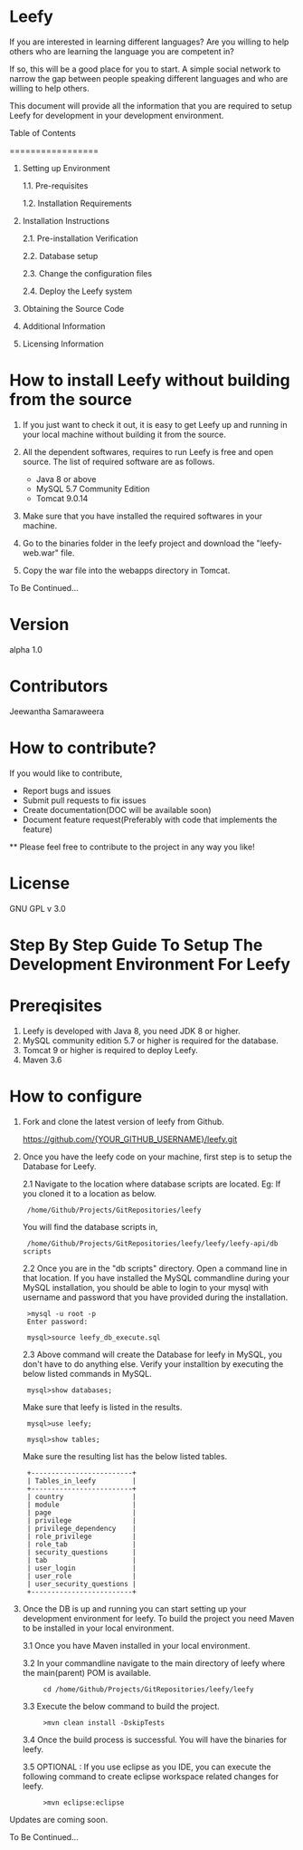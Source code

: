 
Leefy
=====

If you are interested in learning different languages?
Are you willing to help others who are learning the language you are competent in?

If so, this will be a good place for you to start. A simple social network to narrow the gap between people speaking different languages and who are willing to help others.

This document will provide all the information that you are required to setup Leefy for development in your development environment.


Table of Contents

=================

1.  Setting up Environment

    1.1. Pre-requisites

    1.2. Installation Requirements

2.  Installation Instructions

    2.1. Pre-installation Verification

    2.2. Database setup

    2.3. Change the configuration files

    2.4. Deploy the Leefy system

3.  Obtaining the Source Code

4.  Additional Information

5.  Licensing Information


How to install Leefy without building from the source
======================================================
1. If you just want to check it out, it is easy to get Leefy up and running in your local machine without building it from the source.

2. All the dependent softwares, requires to run Leefy is free and open source. The list of required software are as follows.
    * Java 8 or above
    * MySQL 5.7 Community Edition
    * Tomcat 9.0.14
3. Make sure that you have installed the required softwares in your machine.
4. Go to the binaries folder in the leefy project and download the "leefy-web.war" file.
5. Copy the war file into the webapps directory in Tomcat.

To Be Continued...

Version
=====
alpha 1.0

Contributors
=====
Jeewantha Samaraweera

How to contribute?
==================
If you would like to contribute,
* Report bugs and issues
* Submit pull requests to fix issues
* Create documentation(DOC will be available soon)
* Document feature request(Preferably with code that implements the feature)

** Please feel free to contribute to the project in any way you like!

License
=======
GNU GPL v 3.0

Step By Step Guide To Setup The Development Environment For Leefy
=================================================================

Prereqisites
============
1. Leefy is developed with Java 8, you need JDK 8 or higher.
2. MySQL community edition 5.7 or higher is required for the database.
3. Tomcat 9 or higher is required to deploy Leefy.
4. Maven 3.6

How to configure
================
1. Fork and clone the latest version of leefy from Github.

	https://github.com/{YOUR_GITHUB_USERNAME}/leefy.git

2. Once you have the leefy code on your machine, first step is to setup the Database for Leefy.

	2.1 Navigate to the location where database scripts are located.
		Eg: If you cloned it to a location as below.
	
		/home/Github/Projects/GitRepositories/leefy

	You will find the database scripts in,
		
		/home/Github/Projects/GitRepositories/leefy/leefy/leefy-api/db scripts

	2.2 Once you are in the "db scripts" directory. Open a command line in that location. If you have installed the MySQL
	commandline during your MySQL installation, you should be able to login to your mysql with username and password that
	you have provided during the installation.
	
	    >mysql -u root -p
	    Enter password:
	    
	    mysql>source leefy_db_execute.sql
	
	2.3 Above command will create the Database for leefy in MySQL, you don't have to do anything else. Verify your installtion 
	by executing the below listed commands in MySQL.
	    
	    mysql>show databases;
	    
	Make sure that leefy is listed in the results.
	
	    mysql>use leefy;
	    
	    mysql>show tables;
	
	Make sure the resulting list has the below listed tables.
	
		+-------------------------+
		| Tables_in_leefy         |
		+-------------------------+
		| country                 |
		| module                  |
		| page                    |
		| privilege               |
		| privilege_dependency    |
		| role_privilege          |
		| role_tab                |
		| security_questions      |
		| tab                     |
		| user_login              |
		| user_role               |
		| user_security_questions |
		+-------------------------+
        
3. Once the DB is up and running you can start setting up your development environment for leefy. To build the project you
need Maven to be installed in your local environment.
    
    3.1 Once you have Maven installed in your local environment.
    
    3.2 In your commandline navigate to the main directory of leefy where the main(parent) POM is available.
    
            cd /home/Github/Projects/GitRepositories/leefy/leefy
    
    3.3 Execute the below command to build the project.
            
            >mvn clean install -DskipTests
            
    3.4 Once the build process is successful. You will have the binaries for leefy.
    
    3.5 OPTIONAL : If you use eclipse as you IDE, you can execute the following command to create eclipse workspace 
    related changes for leefy.
    
            >mvn eclipse:eclipse
            

Updates are coming soon.
    
To Be Continued...
